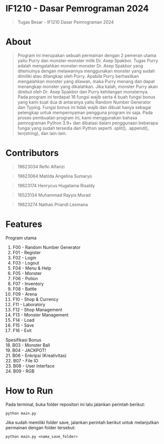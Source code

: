 # IF1210 - Dasar Pemrograman 2024
> Tugas Besar - IF1210 Dasar Pemrograman 2024

# About
> Program ini merupakan sebuah permainan dengan 2 pemeran utama yaitu Purry dan monster-monster milik Dr. Asep Spakbor. Tugas Purry adalah mengalahkan monster-monster Dr. Asep Spakbor yang ditemuinya dengan melawannya menggunakan monster yang sudah dimiliki atau ditangkap oleh Purry. Apabila Purry berhasilkan mengalahkan monster yang dilawan, maka Purry menang dan dapat menangkap monster yang dikalahkan. Jika kalah, monster Purry akan direbut oleh Dr. Asep Spakbor dan Purry kehilangan monsternya.
	Pada program ini terdapat 16 fungsi wajib serta 4 buah fungsi bonus yang kami buat dua di antaranya yaitu Random Number Generator dan Typing. Fungsi bonus ini tidak wajib dan dibuat hanya sebagai pelengkap untuk mempernyaman pengguna program ini saja. Pada proses pembuatan program ini, kami menggunakan bahasa pemrograman Python 3.9+ dan dibatasi dalam penggunaan beberapa fungsi yang sudah tersedia dari Python seperti .split(), .append(), len(string), dan lain-lain.

# Contributors
>19623034	Refki Alfarizi

>19623064	Matilda Angelina Sumaryo

>19623174	Henrycus Hugatama Risaldy

>16523134	Muhammad Rayyis Murad

>19623274	Nathan Priandi Lesmana
# Features
Program utama	
1. F00 - Random Number Generator
2. F01 - Register	
3. F02 - Login	
4. F03 - Logout	
5. F04 - Menu & Help	
6. F05 - Monster	
7. F06 - Potion	
8. F07 - Inventory	
9. F08 - Battle	
10. F09 - Arena	
11. F10 - Shop & Currency	
12. F11 - Laboratory	
13. F12 - Shop Management	
14. F13 - Monster Management	
15. F14 - Load	
16. F15 - Save	
17. F16 - Exit

    
Spesifikasi Bonus	
18. B03 - Monster Ball	
19. B04 - JACKPOT!	
21. B06 - Enkripsi (Kreativitas)	
22. B07 - File IO	
23. B08 - User Interface	
24. B09 - RGB	

# How to Run
Pada terminal, buka folder repositori ini lalu jalankan perintah berikut:
```console
python main.py
```
Jika sudah memiliki folder save, jalankan perintah berikut untuk melanjutkan permainan dengan folder tersebut:
```console
python main.py <nama_save_folder>
```
